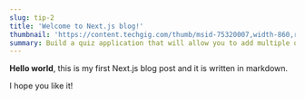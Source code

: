 ```yaml
---
slug: tip-2
title: 'Welcome to Next.js blog!'
thumbnail: 'https://content.techgig.com/thumb/msid-75320007,width-860,resizemode-4/Python-is-the-most-preferred-programming-language.jpg?216831'
summary: Build a quiz application that will allow you to add multiple quizzes from an admin dashboard. You will also have a user view, which will enable you to answer the quizzes that you have created
---
```


**Hello world**, this is my first Next.js blog post and it is written in markdown.

I hope you like it!
